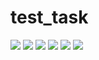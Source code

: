 # test_task

![](screenshots/1png.png)
![](screenshots/2.png)
![](screenshots/3.png)
![](screenshots/4.png)
![](screenshots/5.png)
![](screenshots/6.png)

